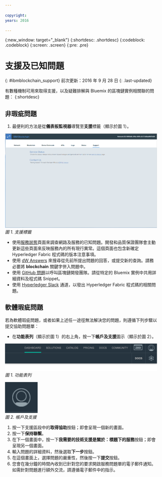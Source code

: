 ```yaml
---

copyright:
years: 2016

---
```


{:new_window: target="_blank"}
{:shortdesc: .shortdesc}
{:codeblock: .codeblock}
{:screen: .screen}
{:pre: .pre}


# 支援及已知問題
{: #ibmblockchain_support}
前次更新：2016 年 9 月 28 日
{: .last-updated}

有數種機制可用來取得支援，以及疑難排解與 Bluemix 的區塊鏈實例相關聯的問題：
{:shortdesc}

## 非瑕疵問題

1. 最便利的方法是從**儀表板監視器**導覽至**支援**標籤（顯示於圖 1）。  

![](images/IBC_BMX_Monitor_Support.png "支援標籤")
*圖 1. 支援標籤*

* 使用[服務狀態](https://bluemix-service-status.blockchain.ibm.com)頁面來調查網路及服務的已知問題。開發和品質保證團隊會主動更新這些頁面來反映服務內的所有現行異常。這個頁面也包含新確定 Hyperledger Fabric 程式碼的版本注意事項。
* 使用 [dW Answers](https://developer.ibm.com/answers/smartspace/blockchain/) 來搜尋從先前所提出問題的回答，或提交新的查詢。請務必要將 **blockchain** 關鍵字併入問題中。
* 使用 [GitHub 問題](https://github.com/IBM-Blockchain/ibm-blockchain-issues/issues)以呼叫區塊鏈開發團隊。請從特定的 Bluemix 實例中共用詳細資料及程式碼 Snippet。  
* 使用 [Hyperledger Slack](https://hyperledgerproject.slack.com/messages/general/) 通道，以發出 Hyperledger Fabric 程式碼的相關問題。  

## 軟體瑕疵問題

若為軟體瑕疵問題，或者如果上述任一途徑無法解決您的問題，則遵循下列步驟以提交協助問題單：

* 在**功能表列**（顯示於圖 1）的右上角，按一下**帳戶及支援**圖示（顯示於圖 2）。

![](images/menubar.PNG "功能表列")  
*圖 1. 功能表列*

![](images/avatar.PNG "帳戶及支援")  
*圖 2. 帳戶及支援*

1. 按一下支援區段中的**取得協助**按鈕；即會呈現一個新的畫面。
1. 按一下**保持聯繫**。
1. 在下一個畫面中，按一下**我需要的技術支援是關於：**標題下的**服務**按鈕；即會呈現另一個畫面。
1. 輸入問題的詳細資料，然後選取**下一步**按鈕。  
1. 在這個畫面上，選擇問題的嚴重性，然後按一下**提交**按鈕。
1. 您會在幾分鐘的時間內收到已針對您的要求開啟服務問題單的電子郵件通知。如需針對問題進行額外交流，請遵循電子郵件中的指示。
